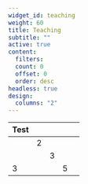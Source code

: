```yaml
---
widget_id: teaching
weight: 60
title: Teaching
subtitle: ""
active: true
content:
  filters:
  count: 0
  offset: 0
  order: desc
headless: true
design:
  columns: "2"
---
```


| Test  |   |   |   |   |
|---|---|---|---|---|
|   | 2  |   |   |   |
|   |   |  3 |   |   |
| 3  |   |   |  5 |   |
